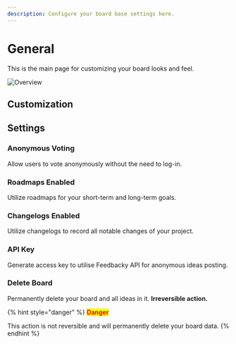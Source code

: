 ```yaml
---
description: Configure your board base settings here.
---
```


# General

This is the main page for customizing your board looks and feel.

![Overview](../.gitbook/assets/admin\_general\_overview.png)

## Customization



## Settings

### Anonymous Voting

Allow users to vote anonymously without the need to log-in.

### Roadmaps Enabled

Utilize roadmaps for your short-term and long-term goals.

### Changelogs Enabled

Utilize changelogs to record all notable changes of your project.

### API Key

Generate access key to utilise Feedbacky API for anonymous ideas posting.

### Delete Board

Permanently delete your board and all ideas in it. **Irreversible action.**

{% hint style="danger" %}
<mark style="color:red;">**Danger**</mark>

This action is not reversible and will permanently delete your board data.
{% endhint %}

